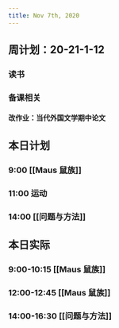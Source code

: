 ```yaml
---
title: Nov 7th, 2020
---
```


## 周计划：20-21-1-12
### 读书
####
### 备课相关
#### 改作业：当代外国文学期中论文
## 本日计划
### 9:00 [[Maus 鼠族]]
### 11:00 运动
### 14:00 [[问题与方法]]
## 本日实际
### 9:00-10:15 [[Maus 鼠族]]
### 12:00-12:45 [[Maus 鼠族]]
### 14:00-16:30 [[问题与方法]]
### 
